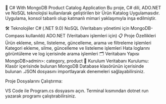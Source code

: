 📖 C# With MongoDB Product Catalog Application
Bu proje, C# dili, ADO.NET ve NoSQL teknolojisi kullanılarak geliştirilen bir Ürün Katalog Uygulamasıdır. Uygulama, konsol tabanlı olup katmanlı mimari yaklaşımıyla inşa edilmiştir.

🛠 Teknolojiler
C# (.NET 9.0)
NoSQL (Veritabanı yönetimi için MongoDB-Compass kullanıldı)
ADO.NET (Veritabanı işlemleri için)
📋 Proje Özellikleri
Ürün ekleme, silme, listeleme, güncelleme, arama ve filtreleme işlemleri
Kategori ekleme, silme, güncelleme ve listeleme işlemleri
Hata loglarını görüntüleme ve log içerisinde arama işlemleri
🗂 Veritabanı Yapısı
MongoDB>admin>: category, product
🚀 Kurulum
Veritabanı Kurulumu:
Klasör içerisinde bulunan MongoDB Database klasörünün içerisinde bulunan .JSON dosyasını importlayarak denemeleri sağlayabilirsiniz.

Proje Dosyalarını Çalıştırma:

VS Code ile Program.cs dosyasını açın. Terminal kısmından dotnet run yazarak programı çalıştırabilirsiniz.
